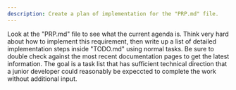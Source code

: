 ```yaml
---
description: Create a plan of implementation for the "PRP.md" file.
---
```


Look at the "PRP.md" file to see what the current agenda is. Think very hard about how to implement this requirement, then write up a list of detailed implementation steps inside "TODO.md" using normal tasks. Be sure to double check against the most recent documentation pages to get the latest information. The goal is a task list that has sufficient technical direction that a junior developer could reasonably be expeccted to complete the work without additional input.
